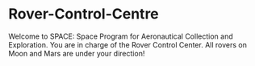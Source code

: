 # Rover-Control-Centre
Welcome to SPACE: Space Program for Aeronautical Collection and Exploration. You are in charge of the Rover Control Center. All rovers on Moon and Mars are under your direction!

